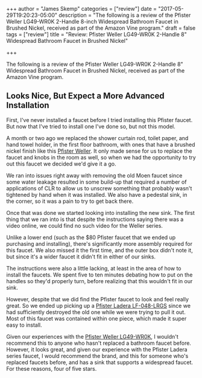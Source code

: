 +++
author = "James Skemp"
categories = ["review"]
date = "2017-05-29T19:20:23-05:00"
description = "The following is a review of the Pfister Weller LG49-WR0K 2-Handle 8-inch Widespread Bathroom Faucet in Brushed Nickel, received as part of the Amazon Vine program."
draft = false
tags = ["review"]
title = "Review: Pfister Weller LG49-WR0K 2-Handle 8" Widespread Bathroom Faucet in Brushed Nickel"

+++

The following is a review of the Pfister Weller LG49-WR0K 2-Handle 8" Widespread Bathroom Faucet in Brushed Nickel, received as part of the Amazon Vine program.

## Looks Nice, But Expect a More Advanced Installation
First, I've never installed a faucet before I tried installing this Pfister faucet. But now that I've tried to install one I've done so, but not this model.

A month or two ago we replaced the shower curtain rod, toilet paper, and hand towel holder, in the first floor bathroom, with ones that have a brushed nickel finish like this [Pfister Weller][review]. It only made sense for us to replace the faucet and knobs in the room as well, so when we had the opportunity to try out this faucet we decided we'd give it a go.

We ran into issues right away with removing the old Moen faucet since some water leakage resulted in some build-up that required a number of applications of CLR to allow us to unscrew something that probably wasn't tightened by hand when it was installed. We also have a pedestal sink, in the corner, so it was a pain to try to get back there.

Once that was done we started looking into installing the new sink. The first thing that we ran into is that despite the instructions saying there was a video online, we could find no such video for the Weller series.

Unlike a lower end (such as the $80 Pfister faucet that we ended up purchasing and installing), there's significantly more assembly required for this faucet. We also missed it the first time, and the outer box didn't note it, but since it's a wider faucet it didn't fit in either of our sinks.

The instructions were also a little lacking, at least in the area of how to install the faucets. We spent five to ten minutes debating how to put on the handles so they'd properly turn, before realizing that this wouldn't fit in our sink.

However, despite that we did find the Pfister faucet to look and feel really great. So we ended up picking up a [Pfister Ladera LF-048-LRGS][pfister-search] since we had sufficiently destroyed the old one while we were trying to pull it out. Most of this faucet was contained within one piece, which made it super easy to install.

Given our experiences with the [Pfister Weller LG49-WR0K][review], I wouldn't recommend this to anyone who hasn't replaced a bathroom faucet before. However, it looks great, and given our experience with the Pfister Ladera series faucet, I would recommend the brand, and this for someone who's replaced faucets before, and has a sink that supports a widespread faucet. For these reasons, four of five stars.

[review]: http://amzn.to/2rOZQ4y
[pfister-search]: http://amzn.to/2rP1KSK
